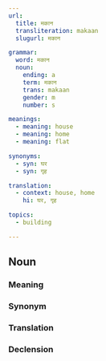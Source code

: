 ```yaml
---
url:
  title: मकान
  transliteration: makaan
  slugurl: मकान

grammar: 
  word: मकान
  noun:
    ending: a
    term: मकान
    trans: makaan
    gender: m
    number: s

meanings: 
  - meaning: house
  - meaning: home
  - meaning: flat

synonyms:
  - syn: घर
  - syn: गृह

translation:
  - context: house, home
    hi: घर, गृह

topics:
  - building

---
```


## Noun

### Meaning
<meaning :meanings="meanings" :url="url"></meaning>

### Synonym
<syn :syn="synonyms" :url="url"></syn>

### Translation
<translation :transation="translation" :url="url"></translation>

### Declension
<noun-decl :grammar="grammar" :url="url"></noun-decl>